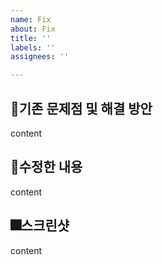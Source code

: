 ```yaml
---
name: Fix
about: Fix
title: ''
labels: ''
assignees: ''

---
```


:mag_right:**기존 문제점 및 해결 방안**
---
content

:wrench:**수정한 내용**
---
content

:fireworks:**스크린샷**
---
content
